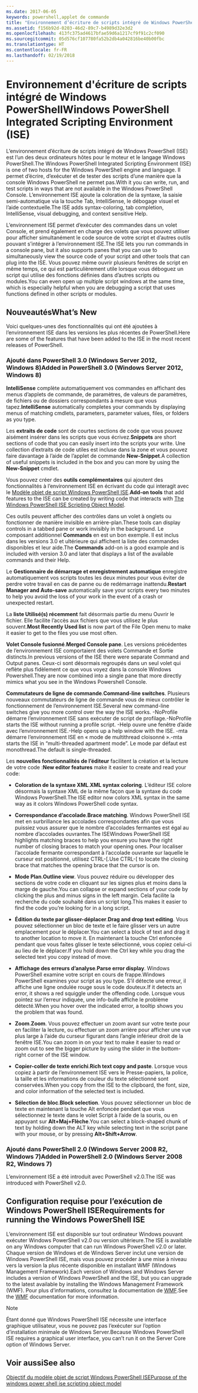 ```yaml
---
ms.date: 2017-06-05
keywords: powershell,applet de commande
title: "Environnement d’écriture de scripts intégré de Windows PowerShell ISE"
ms.assetid: f156b92d-0203-46d2-89c7-b4989d32e3d2
ms.openlocfilehash: 413fc375ad4617bfae59d6a1217cf9f91c2cf090
ms.sourcegitcommit: 05d576cf107780fa52b2db4a042816be40b00fbc
ms.translationtype: HT
ms.contentlocale: fr-FR
ms.lasthandoff: 02/19/2018
---
```

# <a name="windows-powershell-integrated-scripting-environment-ise"></a><span data-ttu-id="3cfc6-103">Environnement d'écriture de scripts intégré de Windows PowerShell</span><span class="sxs-lookup"><span data-stu-id="3cfc6-103">Windows PowerShell Integrated Scripting Environment (ISE)</span></span>

<span data-ttu-id="3cfc6-104">L’environnement d’écriture de scripts intégré de Windows PowerShell (ISE) est l’un des deux ordinateurs hôtes pour le moteur et le langage Windows PowerShell.</span><span class="sxs-lookup"><span data-stu-id="3cfc6-104">The Windows PowerShell Integrated Scripting Environment (ISE) is one of two hosts for the Windows PowerShell engine and language.</span></span> <span data-ttu-id="3cfc6-105">Il permet d’écrire, d’exécuter et de tester des scripts d’une manière que la console Windows PowerShell ne permet pas.</span><span class="sxs-lookup"><span data-stu-id="3cfc6-105">With it you can write, run, and test scripts in ways that are not available in the Windows PowerShell Console.</span></span> <span data-ttu-id="3cfc6-106">L’environnement ISE ajoute la coloration de la syntaxe, la saisie semi-automatique via la touche Tab, IntelliSense, le débogage visuel et l’aide contextuelle.</span><span class="sxs-lookup"><span data-stu-id="3cfc6-106">The ISE adds syntax-coloring, tab completion, IntelliSense, visual debugging, and context sensitive Help.</span></span>

<span data-ttu-id="3cfc6-107">L’environnement ISE permet d’exécuter des commandes dans un volet Console, et prend également en charge des volets que vous pouvez utiliser pour afficher simultanément le code source de votre script et d’autres outils pouvant s’intégrer à l’environnement ISE.</span><span class="sxs-lookup"><span data-stu-id="3cfc6-107">The ISE lets you run commands in a console pane, but it also supports panes that you can use to simultaneously view the source code of your script and other tools that can plug into the ISE.</span></span> <span data-ttu-id="3cfc6-108">Vous pouvez même ouvrir plusieurs fenêtres de script en même temps, ce qui est particulièrement utile lorsque vous déboguez un script qui utilise des fonctions définies dans d’autres scripts ou modules.</span><span class="sxs-lookup"><span data-stu-id="3cfc6-108">You can even open up multiple script windows at the same time, which is especially helpful when you are debugging a script that uses functions defined in other scripts or modules.</span></span>

## <a name="whats-new"></a><span data-ttu-id="3cfc6-109">Nouveautés</span><span class="sxs-lookup"><span data-stu-id="3cfc6-109">What’s New</span></span>

<span data-ttu-id="3cfc6-110">Voici quelques-unes des fonctionnalités qui ont été ajoutées à l’environnement ISE dans les versions les plus récentes de PowerShell.</span><span class="sxs-lookup"><span data-stu-id="3cfc6-110">Here are some of the features that have been added to the ISE in the most recent releases of PowerShell.</span></span>

### <a name="added-in-powershell-30-windows-server-2012-windows-8"></a><span data-ttu-id="3cfc6-111">Ajouté dans PowerShell 3.0 (Windows Server 2012, Windows 8)</span><span class="sxs-lookup"><span data-stu-id="3cfc6-111">Added in PowerShell 3.0 (Windows Server 2012, Windows 8)</span></span>

<span data-ttu-id="3cfc6-112">**IntelliSense** complète automatiquement vos commandes en affichant des menus d’applets de commande, de paramètres, de valeurs de paramètres, de fichiers ou de dossiers correspondants à mesure que vous tapez.</span><span class="sxs-lookup"><span data-stu-id="3cfc6-112">**IntelliSense** automatically completes your commands by displaying menus of matching cmdlets, parameters, parameter values, files, or folders as you type.</span></span>

<span data-ttu-id="3cfc6-113">Les **extraits de code** sont de courtes sections de code que vous pouvez aisément insérer dans les scripts que vous écrivez.</span><span class="sxs-lookup"><span data-stu-id="3cfc6-113">**Snippets** are short sections of code that you can easily insert into the scripts your write.</span></span> <span data-ttu-id="3cfc6-114">Une collection d’extraits de code utiles est incluse dans la zone et vous pouvez faire davantage à l’aide de l’applet de commande **New-Snippet**.</span><span class="sxs-lookup"><span data-stu-id="3cfc6-114">A collection of useful snippets is included in the box and you can more by using the **New-Snippet** cmdlet.</span></span>

<span data-ttu-id="3cfc6-115">Vous pouvez créer des **outils complémentaires** qui ajoutent des fonctionnalités à l’environnement ISE en écrivant du code qui interagit avec le [Modèle objet de script Windows PowerShell ISE](../../core-powershell/ise/The-ISE-Object-Model-Hierarchy.md).</span><span class="sxs-lookup"><span data-stu-id="3cfc6-115">**Add-on tools** that add features to the ISE can be created by writing code that interacts with [The Windows PowerShell ISE Scripting Object Model](../../core-powershell/ise/The-ISE-Object-Model-Hierarchy.md).</span></span>

<span data-ttu-id="3cfc6-116">Ces outils peuvent afficher des contrôles dans un volet à onglets ou fonctionner de manière invisible en arrière-plan.</span><span class="sxs-lookup"><span data-stu-id="3cfc6-116">These tools can display controls in a tabbed pane or work invisibly in the background.</span></span> <span data-ttu-id="3cfc6-117">Le composant additionnel **Commands** en est un bon exemple. Il est inclus dans les versions 3.0 et ultérieure qui affichent la liste des commandes disponibles et leur aide.</span><span class="sxs-lookup"><span data-stu-id="3cfc6-117">The **Commands** add-on is a good example and is included with version 3.0 and later that displays a list of the available commands and their Help.</span></span>

<span data-ttu-id="3cfc6-118">Le **Gestionnaire de démarrage et enregistrement automatique** enregistre automatiquement vos scripts toutes les deux minutes pour vous éviter de perdre votre travail en cas de panne ou de redémarrage inattendu.</span><span class="sxs-lookup"><span data-stu-id="3cfc6-118">**Restart Manager and Auto-save** automatically save your scripts every two minutes to help you avoid the loss of your work in the event of a crash or unexpected restart.</span></span>

<span data-ttu-id="3cfc6-119">La **liste Utilisé(s) récemment** fait désormais partie du menu Ouvrir le fichier. Elle facilite l’accès aux fichiers que vous utilisez le plus souvent.</span><span class="sxs-lookup"><span data-stu-id="3cfc6-119">**Most Recently Used list** is now part of the File Open menu to make it easier to get to the files you use most often.</span></span>

<span data-ttu-id="3cfc6-120">**Volet Console fusionné**.</span><span class="sxs-lookup"><span data-stu-id="3cfc6-120">**Merged Console pane**.</span></span> <span data-ttu-id="3cfc6-121">Les versions précédentes de l’environnement ISE comportaient des volets Commande et Sortie distincts.</span><span class="sxs-lookup"><span data-stu-id="3cfc6-121">In previous versions of the ISE there were separate Command and Output panes.</span></span> <span data-ttu-id="3cfc6-122">Ceux-ci sont désormais regroupés dans un seul volet qui reflète plus fidèlement ce que vous voyez dans la console Windows Powershell.</span><span class="sxs-lookup"><span data-stu-id="3cfc6-122">They are now combined into a single pane that more directly mimics what you see in the Windows Powershell Console.</span></span>

<span data-ttu-id="3cfc6-123">**Commutateurs de ligne de commande**.</span><span class="sxs-lookup"><span data-stu-id="3cfc6-123">**Command-line switches**.</span></span> <span data-ttu-id="3cfc6-124">Plusieurs nouveaux commutateurs de ligne de commande vous de mieux contrôler le fonctionnement de l’environnement ISE.</span><span class="sxs-lookup"><span data-stu-id="3cfc6-124">Several new command-line switches give you more control over the way the ISE works.</span></span> <span data-ttu-id="3cfc6-125">-NoProfile démarre l’environnement ISE sans exécuter de script de profilage.</span><span class="sxs-lookup"><span data-stu-id="3cfc6-125">-NoProfile starts the ISE without running a profile script.</span></span> <span data-ttu-id="3cfc6-126">-Help ouvre une fenêtre d’aide avec l’environnement ISE.</span><span class="sxs-lookup"><span data-stu-id="3cfc6-126">-Help opens up a help window with the ISE.</span></span> <span data-ttu-id="3cfc6-127">-mta démarre l’environnement ISE en « mode de multithread cloisonné ».</span><span class="sxs-lookup"><span data-stu-id="3cfc6-127">-mta starts the ISE in “multi-threaded apartment mode”.</span></span> <span data-ttu-id="3cfc6-128">Le mode par défaut est monothread.</span><span class="sxs-lookup"><span data-stu-id="3cfc6-128">The default is single-threaded.</span></span>

<span data-ttu-id="3cfc6-129">Les **nouvelles fonctionnalités de l’éditeur** facilitent la création et la lecture de votre code :</span><span class="sxs-lookup"><span data-stu-id="3cfc6-129">**New editor features** make it easier to create and read your code:</span></span>

- <span data-ttu-id="3cfc6-130">**Coloration de la syntaxe XML**.</span><span class="sxs-lookup"><span data-stu-id="3cfc6-130">**XML syntax coloring**.</span></span> <span data-ttu-id="3cfc6-131">L’éditeur ISE colore désormais la syntaxe XML de la même façon que la syntaxe du code Windows PowerShell.</span><span class="sxs-lookup"><span data-stu-id="3cfc6-131">The ISE editor now colors XML syntax in the same way as it colors Windows PowerShell code syntax.</span></span>

- <span data-ttu-id="3cfc6-132">**Correspondance d’accolade**.</span><span class="sxs-lookup"><span data-stu-id="3cfc6-132">**Brace matching**.</span></span> <span data-ttu-id="3cfc6-133">Windows PowerShell ISE met en surbrillance les accolades correspondantes afin que vous puissiez vous assurer que le nombre d’accolades fermantes est égal au nombre d’accolades ouvrantes.</span><span class="sxs-lookup"><span data-stu-id="3cfc6-133">The ISEWindows PowerShell ISE highlights matching braces to help you ensure you have the right number of closing braces to match your opening ones.</span></span> <span data-ttu-id="3cfc6-134">Pour localiser l’accolade fermante correspondant à l’accolade ouvrante sur laquelle le curseur est positionné, utilisez CTRL-\[.</span><span class="sxs-lookup"><span data-stu-id="3cfc6-134">Use CTRL-\[ to locate the closing brace that matches the opening brace that the cursor is on.</span></span>

- <span data-ttu-id="3cfc6-135">**Mode Plan**.</span><span class="sxs-lookup"><span data-stu-id="3cfc6-135">**Outline view**.</span></span> <span data-ttu-id="3cfc6-136">Vous pouvez réduire ou développer des sections de votre code en cliquant sur les signes plus et moins dans la marge de gauche.</span><span class="sxs-lookup"><span data-stu-id="3cfc6-136">You can collapse or expand sections of your code by clicking the plus and minus signs in the left margin.</span></span> <span data-ttu-id="3cfc6-137">Cela facilite la recherche du code souhaité dans un script long.</span><span class="sxs-lookup"><span data-stu-id="3cfc6-137">This makes it easier to find the code you’re looking for in a long script.</span></span>

- <span data-ttu-id="3cfc6-138">**Édition du texte par glisser-déplacer**.</span><span class="sxs-lookup"><span data-stu-id="3cfc6-138">**Drag and drop text editing**.</span></span> <span data-ttu-id="3cfc6-139">Vous pouvez sélectionner un bloc de texte et le faire glisser vers un autre emplacement pour le déplacer.</span><span class="sxs-lookup"><span data-stu-id="3cfc6-139">You can select a block of text and drag it to another location to move it.</span></span> <span data-ttu-id="3cfc6-140">En maintenant la touche Ctrl enfoncée pendant que vous faites glisser le texte sélectionné, vous copiez celui-ci au lieu de le déplacer.</span><span class="sxs-lookup"><span data-stu-id="3cfc6-140">If you hold down the Ctrl key while you drag the selected text you copy instead of move.</span></span>

- <span data-ttu-id="3cfc6-141">**Affichage des erreurs d’analyse**.</span><span class="sxs-lookup"><span data-stu-id="3cfc6-141">**Parse error display**.</span></span> <span data-ttu-id="3cfc6-142">Windows PowerShell examine votre script en cours de frappe.</span><span class="sxs-lookup"><span data-stu-id="3cfc6-142">Windows PowerShell examines your script as you type.</span></span> <span data-ttu-id="3cfc6-143">S’il détecte une erreur, il affiche une ligne ondulée rouge sous le code douteux.</span><span class="sxs-lookup"><span data-stu-id="3cfc6-143">If it detects an error, it shows a red squiggle under the offending code.</span></span> <span data-ttu-id="3cfc6-144">Lorsque vous pointez sur l’erreur indiquée, une info-bulle affiche le problème détecté.</span><span class="sxs-lookup"><span data-stu-id="3cfc6-144">When you hover over the indicated error, a tooltip shows you the problem that was found.</span></span>

- <span data-ttu-id="3cfc6-145">**Zoom**.</span><span class="sxs-lookup"><span data-stu-id="3cfc6-145">**Zoom**.</span></span> <span data-ttu-id="3cfc6-146">Vous pouvez effectuer un zoom avant sur votre texte pour en faciliter la lecture, ou effectuer un zoom arrière pour afficher une vue plus large à l’aide du curseur figurant dans l’angle inférieur droit de la fenêtre ISE.</span><span class="sxs-lookup"><span data-stu-id="3cfc6-146">You can zoom in on your text to make it easier to read or zoom out to see the bigger picture by using the slider in the bottom-right corner of the ISE window.</span></span>

- <span data-ttu-id="3cfc6-147">**Copier-coller de texte enrichi**.</span><span class="sxs-lookup"><span data-stu-id="3cfc6-147">**Rich text copy and paste**.</span></span> <span data-ttu-id="3cfc6-148">Lorsque vous copiez à partir de l’environnement ISE vers le Presse-papiers, la police, la taille et les informations de couleur du texte sélectionné sont conservées.</span><span class="sxs-lookup"><span data-stu-id="3cfc6-148">When you copy from the ISE to the clipboard, the font, size, and color information of the selected text is included.</span></span>

- <span data-ttu-id="3cfc6-149">**Sélection de bloc**.</span><span class="sxs-lookup"><span data-stu-id="3cfc6-149">**Block selection**.</span></span> <span data-ttu-id="3cfc6-150">Vous pouvez sélectionner un bloc de texte en maintenant la touche Alt enfoncée pendant que vous sélectionnez le texte dans le volet Script à l’aide de la souris, ou en appuyant sur **Alt+Maj+Flèche**.</span><span class="sxs-lookup"><span data-stu-id="3cfc6-150">You can select a block-shaped chunk of text by holding down the ALT key while selecting text in the script pane with your mouse, or by pressing **Alt+Shift+Arrow**.</span></span>

### <a name="added-in-powershell-20-windows-server-2008-r2-windows-7"></a><span data-ttu-id="3cfc6-151">Ajouté dans PowerShell 2.0 (Windows Server 2008 R2, Windows 7)</span><span class="sxs-lookup"><span data-stu-id="3cfc6-151">Added in PowerShell 2.0 (Windows Server 2008 R2, Windows 7)</span></span>

<span data-ttu-id="3cfc6-152">L’environnement ISE a été introduit avec PowerShell v2.0.</span><span class="sxs-lookup"><span data-stu-id="3cfc6-152">The ISE was introduced with PowerShell v2.0.</span></span>

## <a name="requirements-for-running-the-windows-powershell-ise"></a><span data-ttu-id="3cfc6-153">Configuration requise pour l’exécution de Windows PowerShell ISE</span><span class="sxs-lookup"><span data-stu-id="3cfc6-153">Requirements for running the Windows PowerShell ISE</span></span>

<span data-ttu-id="3cfc6-154">L’environnement ISE est disponible sur tout ordinateur Windows pouvant exécuter Windows PowerShell v2.0 ou version ultérieure.</span><span class="sxs-lookup"><span data-stu-id="3cfc6-154">The ISE is available on any Windows computer that can run Windows PowerShell v2.0 or later.</span></span> <span data-ttu-id="3cfc6-155">Chaque version de Windows et de Windows Server inclut une version de Windows PowerShell ISE, mais vous pouvez procéder à une mise à niveau vers la version la plus récente disponible en installant WMF (Windows Management Framework).</span><span class="sxs-lookup"><span data-stu-id="3cfc6-155">Each version of Windows and Windows Server includes a version of Windows PowerShell and the ISE, but you can upgrade to the latest available by installing the Windows Management Framework (WMF).</span></span> <span data-ttu-id="3cfc6-156">Pour plus d’informations, consultez la documentation de [WMF](/powershell/wmf/readme).</span><span class="sxs-lookup"><span data-stu-id="3cfc6-156">See the [WMF](/powershell/wmf/readme) documentation for more information.</span></span>

> [!NOTE]
> <span data-ttu-id="3cfc6-157">Étant donné que Windows PowerShell ISE nécessite une interface graphique utilisateur, vous ne pouvez pas l’exécuter sur l’option d’installation minimale de Windows Server.</span><span class="sxs-lookup"><span data-stu-id="3cfc6-157">Because Windows PowerShell ISE requires a graphical user interface, you can’t run it on the Server Core option of Windows Server.</span></span>

## <a name="see-also"></a><span data-ttu-id="3cfc6-158">Voir aussi</span><span class="sxs-lookup"><span data-stu-id="3cfc6-158">See also</span></span>

[<span data-ttu-id="3cfc6-159">Objectif du modèle objet de script Windows PowerShell ISE</span><span class="sxs-lookup"><span data-stu-id="3cfc6-159">Purpose of the windows power shell ise scripting object model</span></span>](../../core-powershell/ise/Purpose-of-the-Windows-PowerShell-ISE-Scripting-Object-Model.md)
